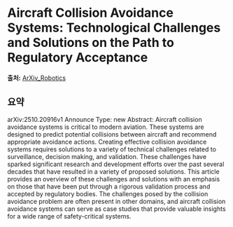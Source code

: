 # Aircraft Collision Avoidance Systems: Technological Challenges and Solutions on the Path to Regulatory Acceptance

**출처:** [ArXiv_Robotics](https://arxiv.org/abs/2510.20916)

## 요약
arXiv:2510.20916v1 Announce Type: new
Abstract: Aircraft collision avoidance systems is critical to modern aviation. These systems are designed to predict potential collisions between aircraft and recommend appropriate avoidance actions. Creating effective collision avoidance systems requires solutions to a variety of technical challenges related to surveillance, decision making, and validation. These challenges have sparked significant research and development efforts over the past several decades that have resulted in a variety of proposed solutions. This article provides an overview of these challenges and solutions with an emphasis on those that have been put through a rigorous validation process and accepted by regulatory bodies. The challenges posed by the collision avoidance problem are often present in other domains, and aircraft collision avoidance systems can serve as case studies that provide valuable insights for a wide range of safety-critical systems.
